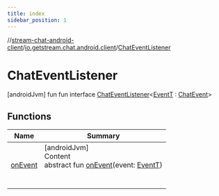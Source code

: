 ```yaml
---
title: index
sidebar_position: 1
---
```

//[stream-chat-android-client](../../../index.md)/[io.getstream.chat.android.client](../index.md)/[ChatEventListener](index.md)



# ChatEventListener  
 [androidJvm] fun fun interface [ChatEventListener](index.md)&lt;[EventT](index.md) : [ChatEvent](../../io.getstream.chat.android.client.events/ChatEvent/index.md)&gt;   


## Functions  
  
|  Name |  Summary | 
|---|---|
| <a name="io.getstream.chat.android.client/ChatEventListener/onEvent/#TypeParam(bounds=[io.getstream.chat.android.client.events.ChatEvent])/PointingToDeclaration/"></a>[onEvent](onEvent.md)| <a name="io.getstream.chat.android.client/ChatEventListener/onEvent/#TypeParam(bounds=[io.getstream.chat.android.client.events.ChatEvent])/PointingToDeclaration/"></a>[androidJvm]  <br/>Content  <br/>abstract fun [onEvent](onEvent.md)(event: [EventT](index.md))  <br/><br/><br/>|

